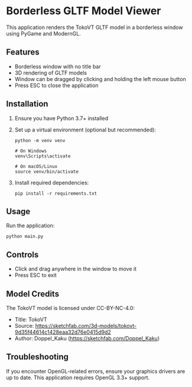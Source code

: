 # Borderless GLTF Model Viewer

This application renders the TokoVT GLTF model in a borderless window using PyGame and ModernGL.

## Features

- Borderless window with no title bar
- 3D rendering of GLTF models
- Window can be dragged by clicking and holding the left mouse button
- Press ESC to close the application

## Installation

1. Ensure you have Python 3.7+ installed
2. Set up a virtual environment (optional but recommended):
   ```
   python -m venv venv
   
   # On Windows
   venv\Scripts\activate
   
   # On macOS/Linux
   source venv/bin/activate
   ```

3. Install required dependencies:
   ```
   pip install -r requirements.txt
   ```

## Usage

Run the application:
```
python main.py
```

## Controls

- Click and drag anywhere in the window to move it
- Press ESC to exit

## Model Credits

The TokoVT model is licensed under CC-BY-NC-4.0:
- Title: TokoVT
- Source: https://sketchfab.com/3d-models/tokovt-9d35f44614c1428eaa32d76e0415d9d2
- Author: Doppel_Kaku (https://sketchfab.com/Doppel_Kaku)

## Troubleshooting

If you encounter OpenGL-related errors, ensure your graphics drivers are up to date. This application requires OpenGL 3.3+ support. 